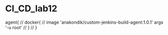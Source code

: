 # CI_CD_lab12


agent{
//         docker{
//             image 'anakondik/custom-jenkins-build-agent:1.0.1' args '-u root'
//         }
//     }